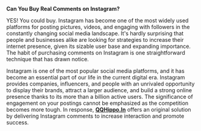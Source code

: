 <b>Can You Buy Real Comments on Instagram?</b>

YES! You could buy. Instagram has become one of the most widely used platforms for posting pictures, videos, and engaging with followers in the constantly changing social media landscape. It's hardly surprising that people and businesses alike are looking for strategies to increase their internet presence, given its sizable user base and expanding importance. The habit of purchasing comments on Instagram is one straightforward technique that has drawn notice.

Instagram is one of the most popular social media platforms, and it has become an essential part of our life in the current digital era. Instagram provides companies, influencers, and people with an unrivaled opportunity to display their brands, attract a larger audience, and build a strong online presence thanks to its more than a billion active users. The significance of engagement on your postings cannot be emphasized as the competition becomes more tough. In response, <b><a href="https://qqhippo.in/buy-instagram-comments/">QQHippo.In</a></b> offers an original solution by delivering Instagram comments to increase interaction and promote success.
